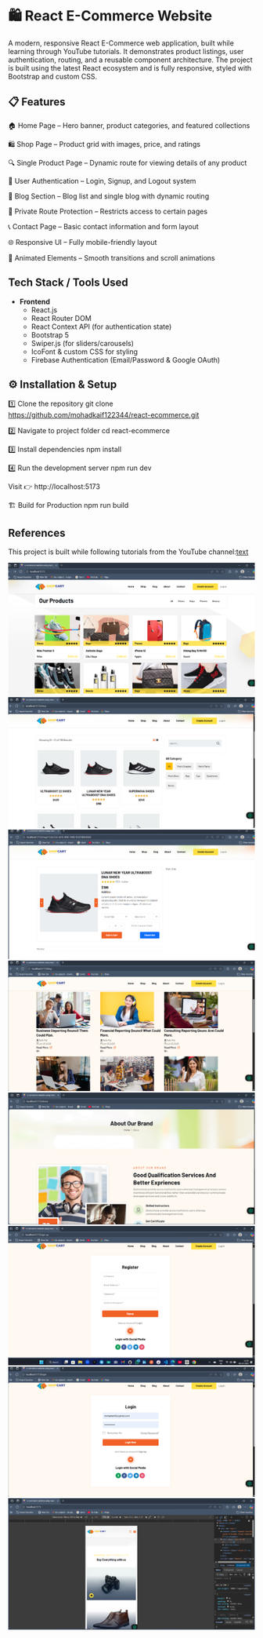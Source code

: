 # 🛍️ React E-Commerce Website

A modern, responsive React E-Commerce web application, built while learning through YouTube tutorials.
It demonstrates product listings, user authentication, routing, and a reusable component architecture.
The project is built using the latest React ecosystem and is fully responsive, styled with Bootstrap and custom CSS.

## 📋 Features

🏠 Home Page – Hero banner, product categories, and featured collections

🛍️ Shop Page – Product grid with images, price, and ratings

🔍 Single Product Page – Dynamic route for viewing details of any product

🔐 User Authentication – Login, Signup, and Logout system

📄 Blog Section – Blog list and single blog with dynamic routing

👤 Private Route Protection – Restricts access to certain pages

📞 Contact Page – Basic contact information and form layout

🌐 Responsive UI – Fully mobile-friendly layout

💫 Animated Elements – Smooth transitions and scroll animations

## Tech Stack / Tools Used

- **Frontend**
  - React.js
  - React Router DOM
  - React Context API (for authentication state)
  - Bootstrap 5
  - Swiper.js (for sliders/carousels)
  - IcoFont & custom CSS for styling
  - Firebase Authentication (Email/Password & Google OAuth)

## ⚙️ Installation & Setup
1️⃣ Clone the repository
git clone https://github.com/mohadkaif122344/react-ecommerce.git

2️⃣ Navigate to project folder
cd react-ecommerce

3️⃣ Install dependencies
npm install

4️⃣ Run the development server
npm run dev

Visit 👉 http://localhost:5173

🏗️ Build for Production
npm run build

## References
This project is built while following tutorials from the YouTube channel:[text](https://youtu.be/pjEC9d28SKM?si=oeZ4oUh_La99kvDE)

![alt text](<Screenshot 2025-10-08 123334.png>)
![alt text](<Screenshot 2025-10-08 123408.png>)
![alt text](<Screenshot 2025-10-08 123422.png>)
![alt text](<Screenshot 2025-10-08 123505.png>)
![alt text](<Screenshot 2025-10-08 123521.png>)
![alt text](<Screenshot 2025-10-08 123540.png>)
![alt text](<Screenshot 2025-10-08 123559.png>)
![alt text](<Screenshot 2025-10-08 123714.png>)
